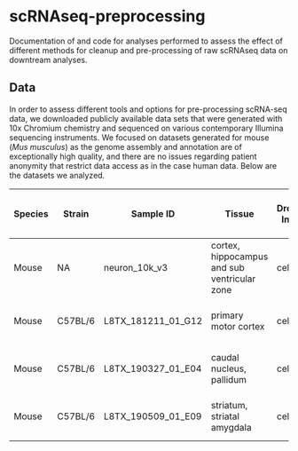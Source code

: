 # scRNAseq-preprocessing
Documentation of and code for analyses performed to assess the effect of different methods for cleanup and pre-processing of raw scRNAseq data on downtream analyses.

## Data
In order to assess different tools and options for pre-processing scRNA-seq data, we downloaded publicly available data sets that were generated with 10x Chromium chemistry and sequenced on various contemporary Illumina sequencing instruments. We focused on datasets generated for mouse (*Mus musculus*) as the genome assembly and annotation are of exceptionally high quality, and there are no issues regarding patient anonymity that restrict data access as in the case human data. Below are the datasets we analyzed.

| Species | Strain | Sample ID | Tissue | Droplet Input |Sequencing Chemistry | Platform | Estimated Cells | Mean Reads Per Cell | Median Genes Per Cell | Data Source | Fastq Link(s) | Notes |
|---------|--------|-----------|--------|---------------|----------------------|----------|-----------------|---------------------|-----------------------|-------------|---------------|-------|
| Mouse |   NA   | neuron_10k_v3 |cortex, hippocampus and sub ventricular zone | cells | Chromium 10x 3' Gene Expression v3 | NovaSeq | 11,831 | 30,184 | 3,684 | [10x](https://www.10xgenomics.com/datasets/10-k-brain-cells-from-an-e-18-mouse-v-3-chemistry-3-standard-3-0-0) | same as data source | E18 developmental stage |
| Mouse | C57BL/6 | L8TX_181211_01_G12 | primary motor cortex | cells | Chromium 10x 3' Gene Expression v3 | NovaSeq6000 | 8,913 |114,812 | 6,691 |[nemo](https://assets.nemoarchive.org/dat-qg7n1b0) |[run1](https://data.nemoarchive.org/biccn/grant/u19_zeng/zeng/transcriptome/scell/10x_v3/mouse/raw/NW_TX0002-29_S01_L003-001.fastq.tar);[run2](https://data.nemoarchive.org/biccn/grant/u19_zeng/zeng/transcriptome/scell/10x_v3/mouse/raw/NW_TX0006-1_S01_L003.fastq.tar) |2 runs on same library |
| Mouse | C57BL/6 | L8TX_190327_01_E04 | caudal nucleus, pallidum | cells | Chromium 10x 3' Gene Expression v3 | NovaSeq6000 | 18,173 | 77,393 | 2,734 | [nemo](https://assets.nemoarchive.org/dat-qg7n1b0) | [run1](https://data.nemoarchive.org/biccn/grant/u19_zeng/zeng/transcriptome/scell/10x_v2/mouse/raw/PAL/NW_TX0007-5_S01_L003.fastq.tar);[run2](https://data.nemoarchive.org/biccn/grant/u19_zeng/zeng/transcriptome/scell/10x_v3/mouse/raw/NW_TX0010-5_S01_L003.fastq.tar) | 2 runs on same library |
| Mouse | C57BL/6 | L8TX_190509_01_E09 | striatum, striatal amygdala | cells | Chromium 10x 3' Gene Expression v3 | NovaSeq6000 | 13,475 | 82,801 | 3,400 | [nemo](https://assets.nemoarchive.org/dat-qg7n1b0) | [run1](https://data.nemoarchive.org/biccn/grant/u19_zeng/zeng/transcriptome/scell/10x_v2/mouse/raw/STR/NW_TX0007-8_S01_L003.fastq.tar);[run2](https://data.nemoarchive.org/biccn/grant/u19_zeng/zeng/transcriptome/scell/10x_v2/mouse/raw/STR/NW_TX0010-7_S01_L003.fastq.tar) | 2 runs on same library |
